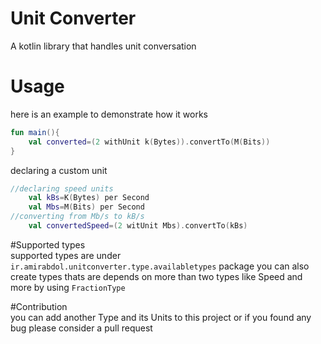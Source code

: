 # Unit Converter
A kotlin library that handles unit conversation

# Usage
here is an example to demonstrate how it works  
```kotlin
fun main(){
    val converted=(2 withUnit k(Bytes)).convertTo(M(Bits))
}
```
declaring a custom unit
```kotlin
//declaring speed units    
    val kBs=K(Bytes) per Second
    val Mbs=M(Bits) per Second
//converting from Mb/s to kB/s
    val convertedSpeed=(2 witUnit Mbs).convertTo(kBs)
```
#Supported types  
supported types are under `ir.amirabdol.unitconverter.type.availabletypes` package
you can also create types thats are depends on more than two types like Speed and more by using `FractionType`

#Contribution  
you can add another Type and its Units to this project
or if you found any bug please consider a pull request

